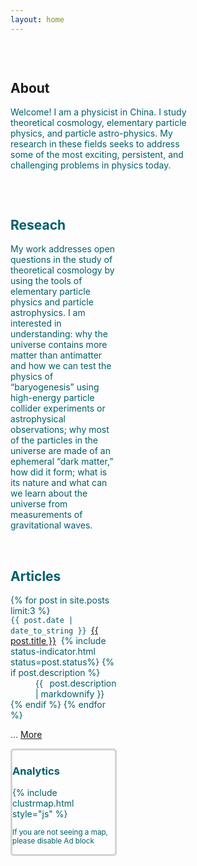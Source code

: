 ```yaml
---
layout: home
---
```

<div class="user-details" style="float: left;width:58%;">
<p id="about" style="text-align: justify;"> &nbsp;&nbsp;&nbsp;&nbsp;
     <h2> About </h2>
<p><font color="#005f6b"> Welcome!  I am a physicist in China.  I study theoretical cosmology, elementary particle physics, and particle astro-physics.  My research in these fields seeks to address some of the most exciting, persistent, and challenging problems in physics today. </p>
</p>	
	
<div class="user-details2"style="float: left;width:58%;">	
<p id="reseach" style="text-align: left;"> &nbsp;&nbsp;&nbsp;&nbsp;
    <h2> Reseach </h2>
<p><font color="#005f6b"> My work addresses open questions in the study of theoretical cosmology by using the tools of elementary particle physics and particle astrophysics. I am interested in understanding: why the universe contains more matter than antimatter and how we can test the physics of “baryogenesis” using high-energy particle collider experiments or astrophysical observations; why most of the particles in the universe are made of an ephemeral “dark matter,” how did it form; what is its nature and what can we learn about the universe from measurements of gravitational waves.</p>
</p>

<div class="permlinks">
<p id="articles" style="text-align: left;"> &nbsp;&nbsp;&nbsp;&nbsp;
<h2>Articles</h2>
<dl>
	{% for post in site.posts limit:3 %}
	<dt><code>{{ post.date | date_to_string }} </code><i class="fas fa-angle-double-right" aria-hidden="true"></i><a href="{{ post.url }}">{{ post.title }}</a> &nbsp;{% include status-indicator.html status=post.status%}
	{% if post.description %}
 <dd style="text-align: justify">{{ post.description | markdownify }}
    </dd>
	{% endif %}
	{% endfor %}
	<p>... <a href="/blog">More</a> </p>
</dl>
</div >
	
	
	
<div class="analytics"  style="border: solid lightgrey; border-radius: 5px;">
	<h3> Analytics </h3>
	{% include clustrmap.html style="js" %}
	<p> <small> If you are not seeing a map, please disable Ad block </small></p>
</div>	
